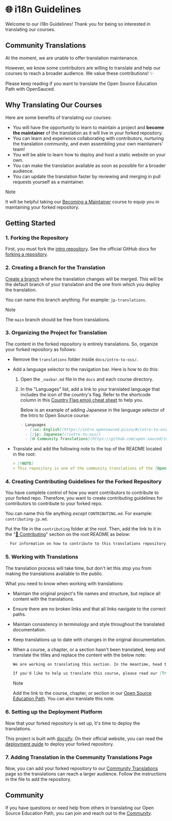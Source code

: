 # 🌐 i18n Guidelines

Welcome to our i18n Guidelines! Thank you for being so interested in translating our courses.

## Community Translations

At the moment, we are unable to offer translation maintenance.

However, we know some contributors are willing to translate and help our courses to reach a broader audience. We value these contributions! ✨

Please keep reading if you want to translate the Open Source Education Path with OpenSauced.

## Why Translating Our Courses

Here are some benefits of translating our courses:

- You will have the opportunity to learn to maintain a project and **become the maintainer** of the translation as it will live in your forked repository.
- You can learn and experience collaborating with contributors, nurturing the translation community, and even assembling your own maintainers' team!
- You will be able to learn how to deploy and host a static website on your own.
- You can make the translation available as soon as possible for a broader audience.
- You can update the translation faster by reviewing and merging in pull requests yourself as a maintainer.

> [!NOTE]
> It will be helpful taking our [Becoming a Maintainer](../docs/becoming-a-maintainer/README.md) course to equip you in maintaining your forked repository.

## Getting Started

### 1. Forking the Repository

First, you must fork the [intro repository](https://github.com/open-sauced/intro). See the official GitHub docs for [forking a repository](https://docs.github.com/en/pull-requests/collaborating-with-pull-requests/working-with-forks/fork-a-repo#forking-a-repository).

### 2. Creating a Branch for the Translation

[Create a branch](https://www.shellhacks.com/git-create-new-branch-and-checkout/) where the translation changes will be merged. This will be the default branch of your translation and the one from which you deploy the translation.

You can name this branch anything. For example: `jp-translations`.

> [!NOTE]
> The `main` branch should be free from translations.

### 3. Organizing the Project for Translation

The content in the forked repository is entirely translations. So, organize your forked repository as follows:

- Remove the `translations` folder inside `docs/intro-to-oss/`.
- Add a language selector to the navigation bar. Here is how to do this:

  1. Open the `_navbar.md` file in the `docs` and each course directory.
  2. In the "Languages" list, add a link to your translated language that includes the icon of the country's flag. Refer to the shortcode column in this [Country Flag emoji cheat sheet](https://github.com/ikatyang/emoji-cheat-sheet#country-flag) to help you.

     Below is an example of adding Japanese in the language selector of the Intro to Open Source course:

     ```markdown
     - Languages
       - [:us: English](https://intro.opensauced.pizza/#/intro-to-oss/README)
       - [:jp: Japanese](/intro-to-oss/)
       - [🌐 Community Translations](https://github.com/open-sauced/intro/blob/main/docs/community-translations.md)
     ```

- Translate and add the following note to the top of the README located in the root:

  ```markdown
  > [!NOTE]
  > This repository is one of the community translations of the [Open Source Education Path with OpenSauced](https://intro.opensauced.pizza/#/README).
  ```

### 4. Creating Contributing Guidelines for the Forked Repository

You have complete control of how you want contributors to contribute to your forked repo. Therefore, you want to create contributing guidelines for contributors to contribute to your forked repo.

You can name this file anything _except_ `CONTRIBUTING.md`. For example: `contributing-jp.md`.

Put the file in the `contributing` folder at the root. Then, add the link to it in the "[🤝 Contributing](../README.md#-contributing)" section on the root README as below:

```markdown
- For information on how to contribute to this translations repository, check out our [Translations Contributing Guidelines](LINK-TO-YOUR-FORKED-REPOSITORY-CONTRIBUTING-FILE).
```

### 5. Working with Translations

The translation process will take time, but don't let this stop you from making the translations available to the public.

What you need to know when working with translations:

- Maintain the original project's file names and structure, but replace all content with the translations.
- Ensure there are no broken links and that all links navigate to the correct paths.
- Maintain consistency in terminology and style throughout the translated documentation.
- Keep translations up to date with changes in the original documentation.
- When a course, a chapter, or a section hasn't been translated, keep and translate the titles and replace the content with the below note:

  ```markdown
  We are working on translating this section. In the meantime, head to the [Section Title](LINK-TO-THE-SECTION-ON-OPENSAUCED-COURSE) at OpenSauced.

  If you'd like to help us translate this course, please read our [Translations Contributing Guidelines](LINK-TO-YOUR-FORKED-REPOSITORY-CONTRIBUTING-FILE).
  ```

  > [!NOTE]
  > Add the link to the course, chapter, or section in our [Open Source Education Path](https://intro.opensauced.pizza/#/). You can also translate this note.

### 6. Setting up the Deployment Platform

Now that your forked repository is set up, it's time to deploy the translations.

This project is built with [docsify](https://docsify.js.org/). On their official website, you can read the [deployment guide](https://docsify.js.org/#/deploy) to deploy your forked repository.

### 7. Adding Translation in the Community Translations Page

Now, you can add your forked repository to our [Community Translations](community-translations.md) page so the translations can reach a larger audience. Follow the instructions in the file to add the repository.

## Community

If you have questions or need help from others in translating our Open Source Education Path, you can join and reach out to the [Community](https://github.com/open-sauced/intro/discussions).
